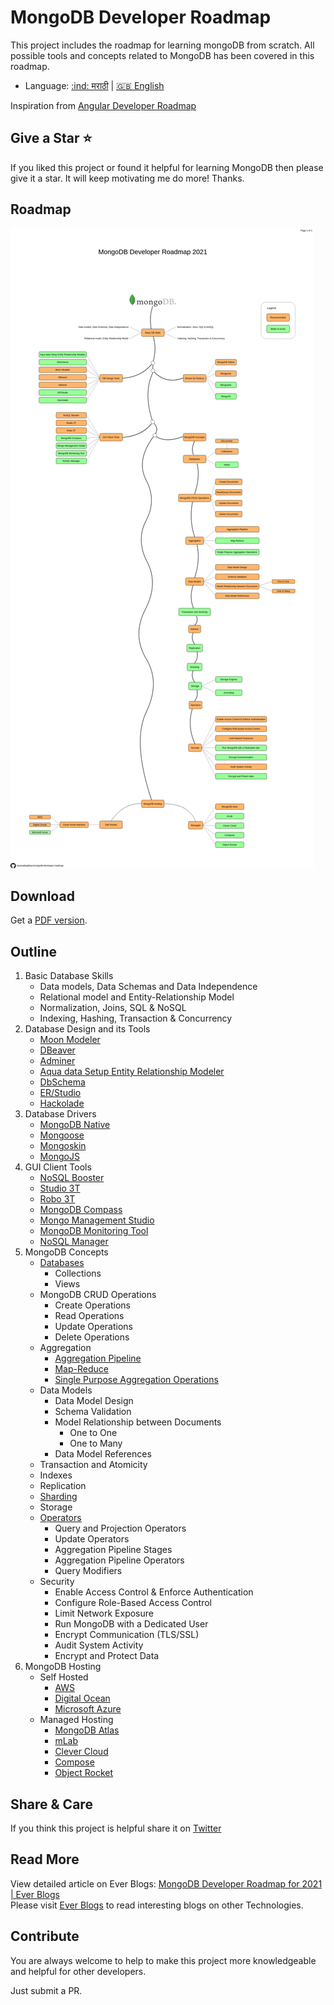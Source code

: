 # MongoDB Developer Roadmap

This project includes the roadmap for learning mongoDB from scratch. All possible tools and concepts related to MongoDB has been covered in this roadmap.
<br>
* Language: [:ind: मराठी](README.MR.md) | [:uk: English](/README.md)

Inspiration from [Angular Developer Roadmap](https://github.com/sulco/angular-developer-roadmap/)

## Give a Star ⭐
If you liked this project or found it helpful for learning MongoDB then please give it a star. It will keep motivating me do more! Thanks.

## Roadmap

![Roadmap](./mongodb-dev-roadmap.png)

## Download

Get a [PDF version](./mongodb-dev-roadmap.pdf).

## Outline
1.  Basic Database Skills
    - Data models, Data Schemas and Data Independence
    - Relational model and Entity-Relationship Model
    - Normalization, Joins, SQL & NoSQL
    - Indexing, Hashing, Transaction & Concurrency
2.  Database Design and its Tools
    - [Moon Modeler](https://www.datensen.com/mongodb-design-tool.html)
    - [DBeaver](https://dbeaver.io/)
    - [Adminer](https://www.adminer.org/)
    - [Aqua data Setup Entity Relationship Modeler](https://www.aquafold.com/aquadatastudio/er_modeler)
    - [DbSchema](https://dbschema.com/)
    - [ER/Studio](https://www.idera.com/er-studio-data-architect-software)
    - [Hackolade](https://hackolade.com/)
3.  Database Drivers
    - [MongoDB Native](https://github.com/mongodb/node-mongodb-native)
    - [Mongoose](https://mongoosejs.com/)
    - [Mongoskin](https://www.npmjs.com/package/mongoskin)
    - [MongoJS](https://github.com/mongo-js/mongojs)
4.  GUI Client Tools
    - [NoSQL Booster](https://nosqlbooster.com/)
    - [Studio 3T](https://studio3t.com/)
    - [Robo 3T](https://robomongo.org/)
    - [MongoDB Compass](https://www.mongodb.com/products/compass)
    - [Mongo Management Studio](http://mms.litixsoft.de/)
    - [MongoDB Monitoring Tool](https://www.solarwinds.com/database-performance-monitor/integrations/mongodb-monitoring)
    - [NoSQL Manager](https://www.mongodbmanager.com/)
5.  MongoDB Concepts
    - [Databases](https://docs.mongodb.com/manual/core/databases-and-collections/)
      - Collections
      - Views
    - MongoDB CRUD Operations
      - Create Operations
      - Read Operations
      - Update Operations
      - Delete Operations
    - Aggregation
      - [Aggregation Pipeline](https://docs.mongodb.com/manual/aggregation/#aggregation-framework)
      - [Map-Reduce](https://docs.mongodb.com/manual/aggregation/#aggregation-map-reduce)
      - [Single Purpose Aggregation Operations](https://docs.mongodb.com/manual/aggregation/#single-purpose-agg-operations)
    - Data Models
      - Data Model Design
      - Schema Validation
      - Model Relationship between Documents
        - One to One
        - One to Many
      - Data Model References
    - Transaction and Atomicity
    - Indexes
    - Replication
    - [Sharding](https://docs.mongodb.com/manual/reference/glossary/#term-sharding)
    - Storage
    - [Operators](https://docs.mongodb.com/manual/reference/operator/)
      - Query and Projection Operators
      - Update Operators
      - Aggregation Pipeline Stages
      - Aggregation Pipeline Operators
      - Query Modifiers
    - Security
      - Enable Access Control & Enforce Authentication
      - Configure Role-Based Access Control
      - Limit Network Exposure
      - Run MongoDB with a Dedicated User
      - Encrypt Communication (TLS/SSL)
      - Audit System Activity
      - Encrypt and Protect Data
6.  MongoDB Hosting
    - Self Hosted
      - [AWS](https://aws.amazon.com/)
      - [Digital Ocean](https://www.digitalocean.com/)
      - [Microsoft Azure](https://azure.microsoft.com/en-in/)
    - Managed Hosting
      - [MongoDB Atlas](https://www.mongodb.com/cloud/atlas)
      - [mLab](https://mlab.com/)
      - [Clever Cloud](https://www.clever-cloud.com/en/)
      - [Compose](https://www.compose.com/databases/mongodb)
      - [Object Rocket](https://www.objectrocket.com/)


## Share & Care

If you think this project is helpful share it on [Twitter](https://twitter.com/intent/tweet?url=https://github.com/navanathjadhav/mongodb-developer-roadmap)

## Read More
View detailed article on Ever Blogs: [MongoDB Developer Roadmap for 2021 | Ever Blogs](https://everblogs.com/database/mongodb-developer-roadmap-for-2021/)
<br>
Please visit [Ever Blogs](https://everblogs.com/) to read interesting blogs on other Technologies.

## Contribute

You are always welcome to help to make this project more knowledgeable and helpful for other developers.

Just submit a PR.

